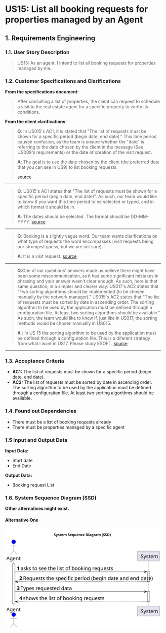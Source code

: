 # US15: List all booking requests for properties managed by an Agent

## 1. Requirements Engineering


### 1.1. User Story Description


> US15: As an agent, I intend to list all booking requests for properties managed by
me.


### 1.2. Customer Specifications and Clarifications 


**From the specifications document:**

>	After consulting a list of properties, the client can request to schedule a visit to the real estate agent
for a specific property to verify its conditions.

**From the client clarifications:**

>**Q**: In US015's AC1, it is stated that "The list of requests must be shown for a specific period (begin date, end date)."
This time period caused confusion, as the team is unsure whether the "date" is referring to the date chosen by the client in the message (See US009's requirements) or the date of creation of the visit request. 
> 
>**A**: The goal is to use the date chosen by the client (the preferred date that you can see in US9) to list booking requests.
> 
> [source](https://moodle.isep.ipp.pt/mod/forum/discuss.php?d=23362#p29628)
* * *

>**Q**: US015's AC1 states that "The list of requests must be shown for a specific period (begin date, end date)". As such, our team would like to know if you want this time period to be selected or typed, and in which format it should be in.
> 
> **A**: The dates should be selected. The format should be DD-MM-YYYY.
> [source](https://moodle.isep.ipp.pt/mod/forum/discuss.php?d=23338#p29618)
* * *
>**Q**: Booking is a slightly vague word. Our team wants clarifications on what type of requests the word encompasses (visit requests being our strongest guess, but we are not sure).
> 
> **A**: It is a visit request.
> [source](https://moodle.isep.ipp.pt/mod/forum/discuss.php?d=23316#p29615)
* * *
>**Q**:One of our questions' answers made us believe there might have been some miscommunication, as it had some significant mistakes in phrasing and your answer wasn't clear enough. As such, here is that same question, in a simpler and clearer way:
US017's AC2 states that "Two sorting algorithms should be implemented (to be chosen manually by the network manager)."
US015's AC2 states that "The list of requests must be sorted by date in ascending order. The sorting algorithm to be used by the application must be defined through a configuration file. At least two sorting algorithms should be available."
As such, the team would like to know if, just like in US017, the sorting methods would be chosen manually in US015.
> 
> **A** :  In US 15 the sorting algorithm to be used by the application must be defined through a configuration file. This is a diferent strategy from what I want in US17. Please study ESOFT.
> [source](https://moodle.isep.ipp.pt/mod/forum/discuss.php?d=23460)
* * *

### 1.3. Acceptance Criteria

* **AC1:** The list of requests must be shown for a specific period (begin date, end date).
* **AC2:** The list of requests must be sorted by date in ascending order. The sorting algorithm to be used by the application must be defined through a configuration file. At least two sorting algorithms should be available.

### 1.4. Found out Dependencies


* There must be a list of booking requests already
* There must be properties managed by a specific agent


### 1.5 Input and Output Data


**Input Data:**

* Start date
* End Date

**Output Data:**

* Booking request List 

### 1.6. System Sequence Diagram (SSD)

**Other alternatives might exist.**

#### Alternative One

![System Sequence Diagram - Alternative One](svg/US015-SSD.svg)
